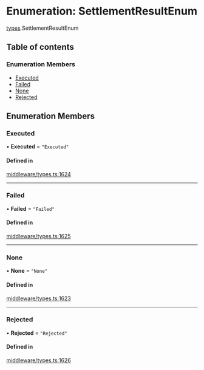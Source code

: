 # Enumeration: SettlementResultEnum

[types](../wiki/types).SettlementResultEnum

## Table of contents

### Enumeration Members

- [Executed](../wiki/types.SettlementResultEnum#executed)
- [Failed](../wiki/types.SettlementResultEnum#failed)
- [None](../wiki/types.SettlementResultEnum#none)
- [Rejected](../wiki/types.SettlementResultEnum#rejected)

## Enumeration Members

### Executed

• **Executed** = ``"Executed"``

#### Defined in

[middleware/types.ts:1624](https://github.com/PolymathNetwork/polymesh-sdk/blob/c37bc05d/src/middleware/types.ts#L1624)

___

### Failed

• **Failed** = ``"Failed"``

#### Defined in

[middleware/types.ts:1625](https://github.com/PolymathNetwork/polymesh-sdk/blob/c37bc05d/src/middleware/types.ts#L1625)

___

### None

• **None** = ``"None"``

#### Defined in

[middleware/types.ts:1623](https://github.com/PolymathNetwork/polymesh-sdk/blob/c37bc05d/src/middleware/types.ts#L1623)

___

### Rejected

• **Rejected** = ``"Rejected"``

#### Defined in

[middleware/types.ts:1626](https://github.com/PolymathNetwork/polymesh-sdk/blob/c37bc05d/src/middleware/types.ts#L1626)
